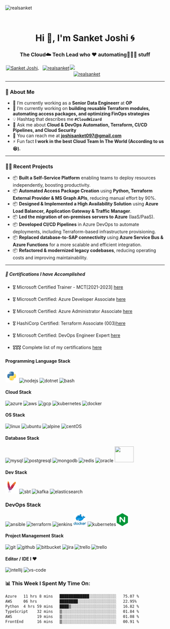 <p align="left"> <img src="https://komarev.com/ghpvc/?username=realsanket&label=Profile%20views&color=0e75b6&style=flat" alt="realsanket" /> </p>
<br>
<h1 align="center">Hi 👋, I'm Sanket Joshi 🌀</h1>
<h3 align="center">The Cloud☁️ Tech Lead who ♥ automating🧑🏻‍🔧 stuff</h3>

<img align="right" src="https://static.wixstatic.com/media/6541df_33c09fe8bb5e4a6bbb79490cc1fb5d8d~mv2.gif" width="300"/>

<p align="center">
<a href="https://www.linkedin.com/in/sanketjoshi31/" target="blank">
  <img align="center" src="https://cdn.jsdelivr.net/npm/simple-icons@3/icons/linkedin.svg" alt="Sanket Joshi" width="22px" />
</a>
  &nbsp;&nbsp;
<a href="https://www.instagram.com/realsanket/" target="blank">
  <img align="center" src="https://cdn.jsdelivr.net/npm/simple-icons@3/icons/instagram.svg" alt="realsanket" width="22px" />
</a>
  &nbsp;&nbsp;
<a href="https://sanketdevstories.in/" target="blank">
  <img align="center" src="https://cdn.jsdelivr.net/npm/simple-icons@3.13.0/icons/microsoftazure.svg" alt="realsanket" width="22px" />
</a></p>

---

### 🏢 **About Me**
- 🌟 I’m currently working as a **Senior Data Engineerr** at **OP**  
- 🌱 I’m currently working on **building reusable Terraform modules, automating access packages, and optimizing FinOps strategies**  
- 💡 Hashtag that describes me **`#CloudWizard`**  
- 💬 Ask me about **Cloud & DevOps Automation, Terraform, CI/CD Pipelines, and Cloud Security**  
- 📧 You can reach me at **joshisanket097@gmail.com**  
- ⚡ Fun fact **I work in the best Cloud Team In The World (According to us 😆).**  

---

### 👨‍💻 **Recent Projects**
- 📦 **Built a Self-Service Platform** enabling teams to deploy resources independently, boosting productivity.  
- 📦 **Automated Access Package Creation** using **Python, Terraform External Provider & MS Graph APIs**, reducing manual effort by 90%.  
- 📦 **Designed & Implemented a High Availability Solution** using **Azure Load Balancer, Application Gateway & Traffic Manager**.  
- 📦 **Led the migration of on-premises servers to Azure** (IaaS/PaaS).  
- 📦 **Developed CI/CD Pipelines** in Azure DevOps to automate deployments, including Terraform-based infrastructure provisioning.  
- 📦 **Replaced database-to-SAP connectivity** using **Azure Service Bus & Azure Functions** for a more scalable and efficient integration.  
- 📦 **Refactored & modernized legacy codebases**, reducing operating costs and improving maintainability.  

---

##### 🧾 Certifications I have Accomplished

- 🎖 Microsoft Certified Trainer - MCT[2021-2023] [here](https://www.credly.com/badges/49411987-d278-46aa-8cf1-0061c798dc91/public_url)

- 🎖 Microsoft Certified: Azure Developer Associate [here](https://www.credly.com/badges/e5bdca5a-fe80-42de-b9c2-aa0df12df288/linked_in_profile)

- 🎖 Microsoft Certified: Azure Administrator Associate [here](https://www.credly.com/badges/d22eda66-5a0c-4d0a-8077-0fe7462c46ca/linked_in_profile)
- 🎖 HashiCorp Certified: Terraform Associate (003)[here](https://www.credly.com/badges/6b734acc-ca67-4153-a96b-5facfcacabd9/linked_in_profile)
- 🎖 Microsoft Certified: DevOps Engineer Expert [here](https://www.credly.com/badges/d3efabdc-5d56-462a-9974-8ed1aec0a72c/linked_in_profile)

- 🎖🎖🎖 Complete list of my certifications [here](https://www.credly.com/users/sanketjoshi31)

#### Programming Language Stack

 <img src="https://raw.githubusercontent.com/github/explore/80688e429a7d4ef2fca1e82350fe8e3517d3494d/topics/python/python.png" alt="python" title="python" width="40" height="40"/>   <img src="https://www.vectorlogo.zone/logos/nodejs/nodejs-icon.svg" alt="nodejs" title="nodejs" width="40" height="40"/>   <img src="https://www.vectorlogo.zone/logos/dotnet/dotnet-icon.svg" alt="dotnet" title="dotnet" width="40" height="40"/>  <img src="https://www.vectorlogo.zone/logos/gnu_bash/gnu_bash-icon.svg" alt="bash" title="bash" title="bash" width="40" height="40"/>




#### Cloud Stack

<p align="left"><img src="https://www.vectorlogo.zone/logos/microsoft_azure/microsoft_azure-icon.svg" alt="azure" title="azure" width="40" height="40"/>  <img src="https://www.vectorlogo.zone/logos/amazon_aws/amazon_aws-icon.svg" alt="aws" title="aws" width="40" height="40"/>  <img src="https://www.vectorlogo.zone/logos/google_cloud/google_cloud-icon.svg" alt="gcp" title="gcp" width="40" height="40"/> <img src="https://www.vectorlogo.zone/logos/kubernetes/kubernetes-icon.svg" alt="kubernetes" title="kubernetes" width="40" height="40"/>  <img src="https://www.vectorlogo.zone/logos/docker/docker-icon.svg" alt="docker" title="docker" width="40" height="40"/>

#### OS Stack

<p align="left"><img src="https://brandlogos.net/wp-content/uploads/2020/03/Linux-logo.png" alt="linux" title="linux" width="40" height="40"/>  <img src="https://www.vectorlogo.zone/logos/ubuntu/ubuntu-icon.svg" alt="ubuntu" title="ubuntu" width="40" height="40"/>  <img src="https://www.vectorlogo.zone/logos/alpinelinux/alpinelinux-icon.svg" alt="alpine" title="alpine" width="40" height="40"/> <img src="https://www.vectorlogo.zone/logos/centos/centos-icon.svg" alt="centOS" title="centOS" width="40" height="40"/>
 </p>

#### Database Stack

<p align="left"><img src="https://www.vectorlogo.zone/logos/mysql/mysql-icon.svg" alt="mysql" title="mysql" width="40" height="40"/>  
<img src="https://www.vectorlogo.zone/logos/postgresql/postgresql-icon.svg" alt="postgresql" title="postgresql" width="40" height="40"/> 
 <img src="https://www.vectorlogo.zone/logos/mongodb/mongodb-icon.svg" alt="mongodb" title="mongodb" width="40" height="40"/> 
  <img src="https://www.vectorlogo.zone/logos/redis/redis-icon.svg" alt="redis" title="redis" width="40" height="40"/>  
 <img src="https://www.vectorlogo.zone/logos/oracle/oracle-icon.svg" alt="oracle" title="oracle" width="40" height="40"/>
<img src="https://logowik.com/content/uploads/images/azure-cosmos-db7049.jpg" width="60" height="50">
    

#### Dev Stack

<p align="left"><img src="https://raw.githubusercontent.com/vscode-icons/vscode-icons/72101ee333eca9219ac9a7c14d4834eef8e4c64b/icons/file_type_maven.svg" alt="maven" title="maven" width="40" height="40"/> <img src="https://www.vectorlogo.zone/logos/scala-sbt/scala-sbt-icon.svg" alt="sbt" title="sbt" width="40" height="40"/> <img src="https://www.vectorlogo.zone/logos/apache_kafka/apache_kafka-icon.svg" alt="kafka" title="kafka" width="40" height="40"/> <img src="https://www.vectorlogo.zone/logos/elastic/elastic-icon.svg" alt="elasticsearch" title="elasticsearch" width="40" height="40"/> </p>

### DevOps Stack
  <img src="https://www.vectorlogo.zone/logos/ansible/ansible-icon.svg" alt="ansible" title="ansible" width="40" height="40"/> <img src="https://www.vectorlogo.zone/logos/terraformio/terraformio-icon.svg" alt="terraform" title="terraform" width="40" height="40"/> <img src="https://www.vectorlogo.zone/logos/jenkins/jenkins-icon.svg" alt="jenkins" title="jenkins" width="40" height="40"/>  <img src="https://raw.githubusercontent.com/github/explore/80688e429a7d4ef2fca1e82350fe8e3517d3494d/topics/docker/docker.png" alt="docker" title="docker" width="40" height="40"/>  <img src="https://www.vectorlogo.zone/logos/kubernetes/kubernetes-icon.svg" alt="kubernetes" title="kubernetes" width="40" height="40"/><img src="https://raw.githubusercontent.com/github/explore/85cceaeeaf993ca35664dc37ea24f9237fbbfc14/topics/nginx/nginx.png" alt="nginx" title="nginx" width="40" height="40"/> 

#### Project Management Stack

<p align="left"><img src="https://www.vectorlogo.zone/logos/git-scm/git-scm-icon.svg" alt="git" title="git" width="40" height="40"/>  <img src="https://www.vectorlogo.zone/logos/github/github-icon.svg" alt="github" title="github" width="40" height="40"/> <img src="https://www.vectorlogo.zone/logos/bitbucket/bitbucket-icon.svg" alt="bitbucket" title="bitbucket" width="40" height="40"/>  <img src="https://www.vectorlogo.zone/logos/atlassian_jira/atlassian_jira-icon.svg" alt="jira" title="jira" width="40" height="40"/> <img src="https://www.vectorlogo.zone/logos/trello/trello-icon.svg" alt="trello" title="trello" width="40" height="40"/>
<img src="https://www.vectorlogo.zone/logos/gitlab/gitlab-tile.svg" alt="trello" title="trello" width="40" height="40"/>
</p>

#### Editor / IDE I ♥

<p align="left"><img src="https://cdn.worldvectorlogo.com/logos/intellij-idea-1.svg" alt="intellij" title="intellij" width="40" height="40"/> <img src="https://www.vectorlogo.zone/logos/visualstudio_code/visualstudio_code-icon.svg" alt="vs-code" title="vs-code" width="40" height="40"/> </p>

### 📊 This Week I Spent My Time On:
<!--START_SECTION:waka-->

```text
Azure   11 hrs 8 mins   █████████████░░░░░░░░░░░░   75.07 %
AWS     06 hrs          ████████░░░░░░░░░░░░░░░░░   22.95%
Python  4 hrs 59 mins   ████▒░░░░░░░░░░░░░░░░░░░░   16.82 %
TypeScript    32 mins   ▒░░░░░░░░░░░░░░░░░░░░░░░░   01.84 %
AWS           19 mins   ▒░░░░░░░░░░░░░░░░░░░░░░░░   01.08 %
FrontEnd      16 mins   ▒░░░░░░░░░░░░░░░░░░░░░░░░   00.91 %
```

<!--END_SECTION:waka-->
